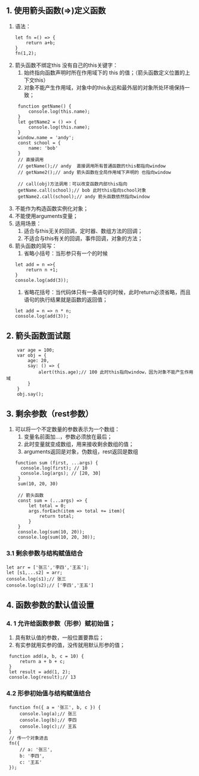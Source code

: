 ## 1. 使用箭头函数(=>)定义函数
1. 语法：
   ```
   let fn =() => {
       return a+b;
   }
   fn(1,2);
   ```
2. 箭头函数不绑定this 没有自己的this关键字：
   1. 始终指向函数声明时所在作用域下的 this 的值；（箭头函数定义位置的上下文this）
   2. 对象不能产生作用域，对象中的this永远和最外层的对象所处环境保持一致；
   ```
    function getName() {
        console.log(this.name);
    }
    let getName2 = () => {
        console.log(this.name);
    }
    window.name = 'andy';
    const school = {
        name: 'bob'
    }
    // 直接调用
    // getName();// andy  直接调用所有普通函数的this都指向window
    // getName2();// andy 箭头函数在全局作用域下声明的 也指向window

    // call(obj)方法调用：可以改变函数内部this指向
    getName.call(school);// bob 此时this指向school对象
    getName2.call(school);// andy 箭头函数依然指向window
   ```
3. 不能作为构造函数实例化对象；
4. 不能使用arguments变量；
5. 适用场景：
   1. 适合与this无关的回调，定时器、数组方法的回调；
   2. 不适合与this有关的回调，事件回调，对象的方法；
6. 箭头函数的简写：
   1. 省略小括号：当形参只有一个的时候
   ```
   let add = n =>{
       return n +1;
   }
   console.log(add(3));
   ```
   1. 省略花括号：当代码体只有一条语句的时候，此时return必须省略，而且语句的执行结果就是函数的返回值；
   ```
   let add = n => n * n;
   console.log(add(3));
   ```
## 2. 箭头函数面试题
```
    var age = 100;
    var obj = {
        age: 20,
        say: () => {
            alert(this.age);// 100 此时this指向window，因为对象不能产生作用域
        }
    }
    obj.say();
```
## 3. 剩余参数（rest参数）
1. 可以将一个不定数量的参数表示为一个数组：
   1. 变量名前面加...，参数必须放在最后；
   2. 此时变量就变成数组，用来接收剩余数组的值；
   3. arguments返回是对象，伪数组，rest返回是数组
   ```
   function sum (first, ...args) {
     console.log(first); // 10
     console.log(args); // [20, 30] 
    }
    sum(10, 20, 30)

    // 箭头函数
    const sum = (...args) => {
        let total = 0;
        args.forEach(item => total += item){
            return total;
        }
    }
    console.log(sum(10, 20));
    console.log(sum(10, 20, 30));
   ```
### 3.1 剩余参数与结构赋值结合
   ```
   let arr = ['张三','李四','王五'];
   let [s1,...s2] = arr;
   console.log(s1);// 张三
   console.log(s2);// ['李四','王五']
   ```
## 4. 函数参数的默认值设置
### 4. 1 允许给函数参数（形参）赋初始值；
   1. 具有默认值的参数，一般位置要靠后；
   2. 有实参就用实参的值，没传就用默认形参的值；
   ```
    function add(a, b, c = 10) {
        return a + b + c;
    }
    let result = add(1, 2);
    console.log(result);// 13
   ```
### 4.2 形参初始值与结构赋值结合
   ```
    function fn({ a = '张三', b, c }) {
        console.log(a);// 张三
        console.log(b);// 李四
        console.log(c);// 王五
    }
    // 传一个对象进去
    fn({
        // a: '张三',
        b: '李四',
        c: '王五'
    });
   ```
